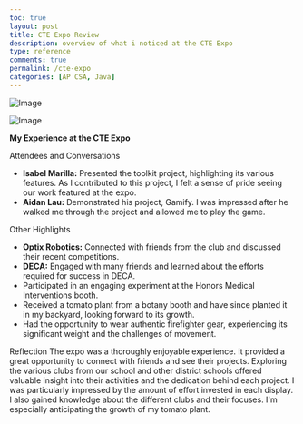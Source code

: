 ```yaml
---
toc: true
layout: post
title: CTE Expo Review
description: overview of what i noticed at the CTE Expo
type: reference
comments: true
permalink: /cte-expo
categories: [AP CSA, Java]
---
```


![Image](https://github.com/user-attachments/assets/564ecfab-2d39-411c-bd9d-ea395f5e919a)



![Image](https://github.com/user-attachments/assets/6c89bbfd-8ef9-4da0-b4d5-c3b1bb265cd3)



**My Experience at the CTE Expo**

Attendees and Conversations
*   **Isabel Marilla:** Presented the toolkit project, highlighting its various features. As I contributed to this project, I felt a sense of pride seeing our work featured at the expo.
*   **Aidan Lau:** Demonstrated his project, Gamify. I was impressed after he walked me through the project and allowed me to play the game.

Other Highlights
*   **Optix Robotics:** Connected with friends from the club and discussed their recent competitions.
*   **DECA:** Engaged with many friends and learned about the efforts required for success in DECA.
*   Participated in an engaging experiment at the Honors Medical Interventions booth.
*   Received a tomato plant from a botany booth and have since planted it in my backyard, looking forward to its growth.
*   Had the opportunity to wear authentic firefighter gear, experiencing its significant weight and the challenges of movement.

Reflection
The expo was a thoroughly enjoyable experience. It provided a great opportunity to connect with friends and see their projects. Exploring the various clubs from our school and other district schools offered valuable insight into their activities and the dedication behind each project. I was particularly impressed by the amount of effort invested in each display. I also gained knowledge about the different clubs and their focuses. I'm especially anticipating the growth of my tomato plant. 


